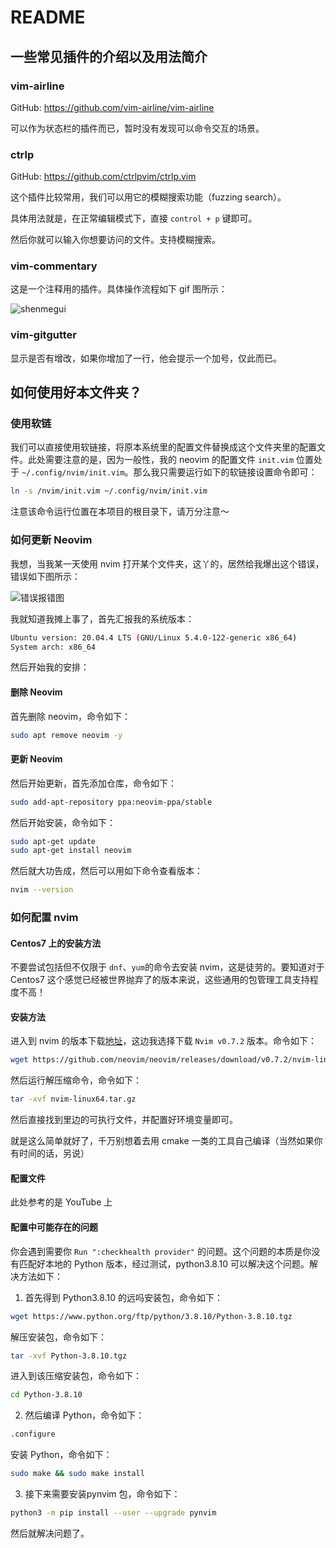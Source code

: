 # README

## 一些常见插件的介绍以及用法简介

### vim-airline

GitHub:  https://github.com/vim-airline/vim-airline

可以作为状态栏的插件而已，暂时没有发现可以命令交互的场景。

### ctrlp

GitHub: https://github.com/ctrlpvim/ctrlp.vim

这个插件比较常用，我们可以用它的模糊搜索功能（fuzzing search）。

具体用法就是，在正常编辑模式下，直接 `control + p` 键即可。

然后你就可以输入你想要访问的文件。支持模糊搜索。

### vim-commentary

这是一个注释用的插件。具体操作流程如下 gif 图所示：

![shenmegui](https://cdn.mr8god.cn/img/Kapture2022-08-07123208.gif)

### vim-gitgutter

显示是否有增改，如果你增加了一行，他会提示一个加号，仅此而已。

## 如何使用好本文件夹？

### 使用软链

我们可以直接使用软链接，将原本系统里的配置文件替换成这个文件夹里的配置文件。此处需要注意的是，因为一般性，我的 neovim 的配置文件 `init.vim` 位置处于 `~/.config/nvim/init.vim`。那么我只需要运行如下的软链接设置命令即可：

```bash
ln -s /nvim/init.vim ~/.config/nvim/init.vim
```

注意该命令运行位置在本项目的根目录下，请万分注意～

### 如何更新 Neovim

我想，当我某一天使用 nvim 打开某个文件夹，这丫的，居然给我爆出这个错误，错误如下图所示：

![错误报错图](https://cdn.mr8god.cn/img/error_image_2022-08-07_10-44-38.png)

我就知道我摊上事了，首先汇报我的系统版本：

```bash
Ubuntu version: 20.04.4 LTS (GNU/Linux 5.4.0-122-generic x86_64)
System arch: x86_64
```

然后开始我的安排：

#### 删除 Neovim

首先删除 neovim，命令如下：

```bash
sudo apt remove neovim -y
```

#### 更新 Neovim

然后开始更新，首先添加仓库，命令如下：

```bash
sudo add-apt-repository ppa:neovim-ppa/stable
```

然后开始安装，命令如下：

```bash
sudo apt-get update
sudo apt-get install neovim
```

然后就大功告成，然后可以用如下命令查看版本：

```bash
nvim --version
```

### 如何配置 nvim

#### Centos7 上的安装方法

不要尝试包括但不仅限于 `dnf`、`yum`的命令去安装 nvim，这是徒劳的。要知道对于 Centos7 这个感觉已经被世界抛弃了的版本来说，这些通用的包管理工具支持程度不高！

#### 安装方法

进入到 nvim 的版本下载[地址](https://github.com/neovim/neovim/releases/tag/v0.7.2)，这边我选择下载 `Nvim v0.7.2` 版本。命令如下：

```bash
wget https://github.com/neovim/neovim/releases/download/v0.7.2/nvim-linux64.tar.gz
```

然后运行解压缩命令，命令如下：

```bash
tar -xvf nvim-linux64.tar.gz
```

然后直接找到里边的可执行文件，并配置好环境变量即可。

就是这么简单就好了，千万别想着去用 cmake 一类的工具自己编译（当然如果你有时间的话，另说）

#### 配置文件

此处参考的是 YouTube 上

#### 配置中可能存在的问题

你会遇到需要你 `Run ":checkhealth provider"` 的问题。这个问题的本质是你没有匹配好本地的 Python 版本，经过测试，python3.8.10 可以解决这个问题。解决方法如下：

1. 首先得到 Python3.8.10 的远吗安装包，命令如下：

```bash
wget https://www.python.org/ftp/python/3.8.10/Python-3.8.10.tgz
```

解压安装包，命令如下：

```bash
tar -xvf Python-3.8.10.tgz
```

进入到该压缩安装包，命令如下：

```bash
cd Python-3.8.10
```

2. 然后编译 Python，命令如下：

```bash
.configure
```

安装 Python，命令如下：

```bash
sudo make && sudo make install
```

3. 接下来需要安装pynvim 包，命令如下：

```bash
python3 -m pip install --user --upgrade pynvim
```

然后就解决问题了。
